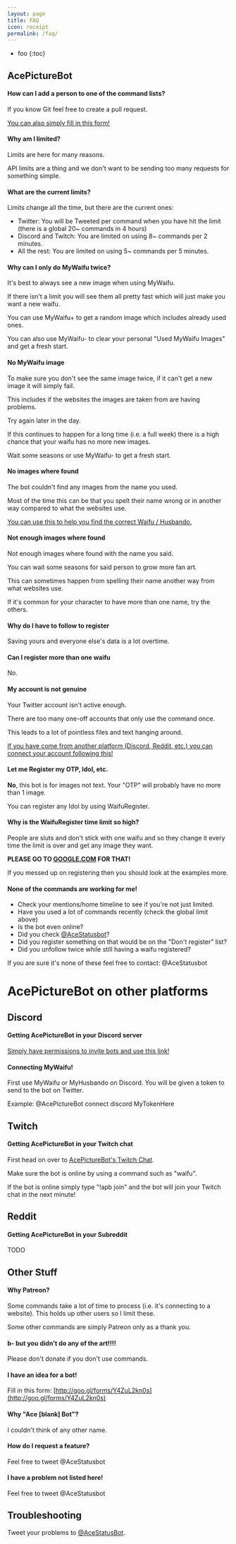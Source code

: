 ```yaml
---
layout: page
title: FAQ
icon: receipt
permalink: /faq/
---
```


* foo
{:toc}


## AcePictureBot

#### How can I add a person to one of the command lists?

If you know Git feel free to create a pull request.

[You can also simply fill in this form!](https://docs.google.com/forms/d/e/1FAIpQLSe0BOdrmq0qq9rWZO62JWY1G2g0AC0MvnLzaD1qsvWm-3YLhg/viewform)

#### Why am I limited?

Limits are here for many reasons.

API limits are a thing and we don't want to be sending too many requests for something simple.

#### What are the current limits?

Limits change all the time, but there are the current ones:

- Twitter: You will be Tweeted per command when you have hit the limit (there is a global 20~ commands in 4 hours)
- Discord and Twitch: You are limited on using 8~ commands per 2 minutes.
- All the rest: You are limited on using 5~ commands per 5 minutes.

#### Why can I only do MyWaifu twice?

It's best to always see a new image when using MyWaifu.

If there isn't a limit you will see them all pretty fast which will just make you want a new waifu.

You can use MyWaifu+ to get a random image which includes already used ones.

You can also use MyWaifu- to clear your personal "Used MyWaifu Images" and get a fresh start.

#### No MyWaifu image

To make sure you don't see the same image twice, if it can't get a new image it will simply fail.

This includes if the websites the images are taken from are having problems.

Try again later in the day.

If this continues to happen for a long time (i.e. a full week) there is a high chance that your waifu has no more new images.

Wait some seasons or use MyWaifu- to get a fresh start.

#### No images where found

The bot couldn't find any images from the name you used.

Most of the time this can be that you spelt their name wrong or in another way compared to what the websites use.

[You can use this to help you find the correct Waifu / Husbando.](https://gist.github.com/ace3df/c1865e9c1773e3762a2671badc5aeae0)

#### Not enough images where found

Not enough images where found with the name you said.

You can wait some seasons for said person to grow more fan art.

This can sometimes happen from spelling their name another way from what websites use.

If it's common for your character to have more than one name, try the others.

#### Why do I have to follow to register

Saving yours and everyone else's data is a lot overtime.

#### Can I register more than one waifu

No.

#### My account is not genuine

Your Twitter account isn't active enough.

There are too many one-off accounts that only use the command once.

This leads to a lot of pointless files and text hanging around.

[If you have come from another platform (Discord, Reddit, etc.) you can connect your account following this!]()

#### Let me Register my OTP, Idol, etc.

**No**, this bot is for images not text. Your "OTP" will probably have no more than 1 image.

You can register any Idol by using WaifuRegister.

#### Why is the WaifuRegister time limit so high?

People are sluts and don't stick with one waifu and so they change it every time the limit is over and get any image they want.

**PLEASE GO TO [GOOGLE.COM](https://google.com) FOR THAT!**

If you messed up on registering then you should look at the examples more.

#### None of the commands are working for me!

* Check your mentions/home timeline to see if you're not just limited.
* Have you used a lot of commands recently (check the global limit above)
* Is the bot even online?
* Did you check [@AceStatusbot](http://twitter.com/AceStatusbot)?
* Did you register something on that would be on the "Don't register" list?
* Did you unfollow twice while still having a waifu registered?

If you are sure it's none of these feel free to contact: @AceStatusbot

# AcePictureBot on other platforms

## Discord

#### Getting AcePictureBot in your Discord server

[Simply have permissions to invite bots and use this link!](https://discordapp.com/oauth2/authorize?permissions=0&client_id=170367887393947648&scope=bot)

#### Connecting MyWaifu!

First use MyWaifu or MyHusbando on Discord. You will be given a token to send to the bot on Twitter.

Example:
@AcePictureBot connect discord MyTokenHere

## Twitch

#### Getting AcePictureBot in your Twitch chat

First head on over to [AcePictureBot's Twitch Chat](http://twitch.tv/acepicturebot).

Make sure the bot is online by using a command such as "waifu".

If the bot is online simply type "!apb join" and the bot will join your Twitch chat in the next minute!

## Reddit

#### Getting AcePictureBot in your Subreddit

TODO

## Other Stuff

#### Why Patreon?

Some commands take a lot of time to process (i.e. it's connecting to a website). This holds up other users so I limit these.

Some other commands are simply Patreon only as a thank you.

#### b- but you didn't do any of the art!!!!

Please don't donate if you don't use commands.

#### I have an idea for a bot!

Fill in this form:
[http://goo.gl/forms/Y4ZuL2kn0s](http://goo.gl/forms/Y4ZuL2kn0s)

#### Why "Ace [blank] Bot"?

I couldn't think of any other name.

#### How do I request a feature?

Feel free to tweet @AceStatusbot

#### I have a problem not listed here!

Feel free to tweet @AceStatusbot

## Troubleshooting

Tweet your problems to [@AceStatusBot](http://twitter.com/acestatusbot).

